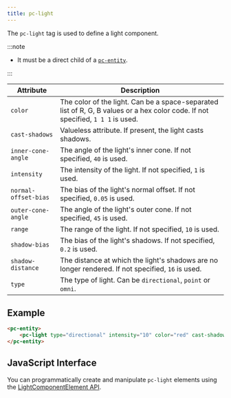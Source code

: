 ```yaml
---
title: pc-light
---
```


The `pc-light` tag is used to define a light component.

:::note

* It must be a direct child of a [`pc-entity`](pc-entity.md).

:::

| Attribute | Description |
| --- | --- |
| `color` | The color of the light. Can be a space-separated list of R, G, B values or a hex color code. If not specified, `1 1 1` is used. |
| `cast-shadows` | Valueless attribute. If present, the light casts shadows. |
| `inner-cone-angle` | The angle of the light's inner cone. If not specified, `40` is used. |
| `intensity` | The intensity of the light. If not specified, `1` is used. |
| `normal-offset-bias` | The bias of the light's normal offset. If not specified, `0.05` is used. |
| `outer-cone-angle` | The angle of the light's outer cone. If not specified, `45` is used. |
| `range` | The range of the light. If not specified, `10` is used. |
| `shadow-bias` | The bias of the light's shadows. If not specified, `0.2` is used. |
| `shadow-distance` | The distance at which the light's shadows are no longer rendered. If not specified, `16` is used. |
| `type` | The type of light. Can be `directional`, `point` or `omni`. |

## Example

```html
<pc-entity>
    <pc-light type="directional" intensity="10" color="red" cast-shadows></pc-light>
</pc-entity>
```

## JavaScript Interface

You can programmatically create and manipulate `pc-light` elements using the [LightComponentElement API](https://api.playcanvas.com/classes/EngineWebComponents.LightComponentElement.html).
